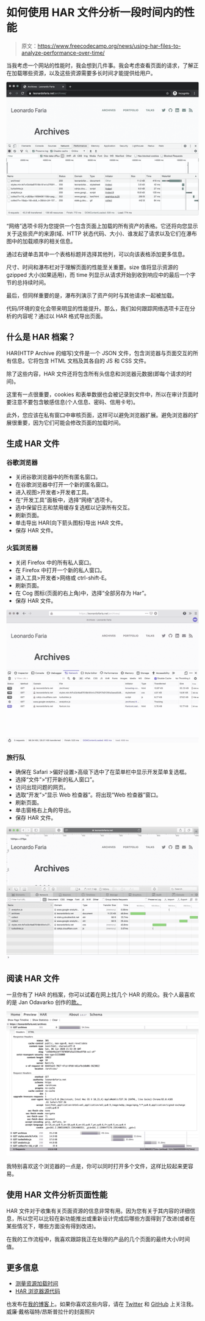 # 如何使用 HAR 文件分析一段时间内的性能

> 原文：<https://www.freecodecamp.org/news/using-har-files-to-analyze-performance-over-time/>

当我考虑一个网站的性能时，我会想到几件事。我会考虑查看页面的请求，了解正在加载哪些资源，以及这些资源需要多长时间才能提供给用户。

![Chrome Network tab](img/f19e7551a5a25e908fefb407eb835672.png)

“网络”选项卡将为您提供一个包含页面上加载的所有资产的表格。它还将向您显示关于这些资产的来源(域、HTTP 状态代码、大小)、谁发起了请求以及它们在瀑布图中的加载顺序的相关信息。

通过右键单击其中一个表格标题并选择其他列，可以向该表格添加更多信息。

尺寸、时间和瀑布栏对于理解页面的性能至关重要。size 值将显示资源的 gzipped 大小(如果适用)，而 time 列显示从请求开始到收到响应中的最后一个字节的总持续时间。

最后，但同样重要的是，瀑布列演示了资产何时与其他请求一起被加载。

代码/环境的变化会带来明显的性能提升。那么，我们如何跟踪网络选项卡正在分析的内容呢？通过以 HAR 格式导出页面。

## 什么是 HAR 档案？

HAR(HTTP Archive 的缩写)文件是一个 JSON 文件，包含浏览器与页面交互的所有信息。它将包含 HTML 文档及其各自的 JS 和 CSS 文件。

除了这些内容，HAR 文件还将包含所有头信息和浏览器元数据(即每个请求的时间)。

这里有一点很重要，cookies 和表单数据也会被记录到文件中，所以在审计页面时要注意不要包含敏感信息(个人信息、密码、信用卡号)。

此外，您应该在私有窗口中审核页面，这样可以避免浏览器扩展。避免浏览器的扩展很重要，因为它们可能会修改页面的加载时间。

## 生成 HAR 文件

### 谷歌浏览器

*   关闭谷歌浏览器中的所有匿名窗口。
*   在谷歌浏览器中打开一个新的匿名窗口。
*   进入视图>开发者>开发者工具。
*   在“开发工具”面板中，选择“网络”选项卡。
*   选中保留日志和禁用缓存复选框以记录所有交互。
*   刷新页面。
*   单击导出 HAR(向下箭头图标)导出 HAR 文件。
*   保存 HAR 文件。

### 火狐浏览器

*   关闭 Firefox 中的所有私人窗口。
*   在 Firefox 中打开一个新的私人窗口。
*   进入工具>开发者>网络或 ctrl-shift-E。
*   刷新页面。
*   在 Cog 图标(页面的右上角)中，选择“全部另存为 Har”。
*   保存 HAR 文件。

![Firefox Network tab](img/023fa595119f380df83582f513a0d411.png)

### 旅行队

*   确保在 Safari >偏好设置>高级下选中了在菜单栏中显示开发菜单复选框。
*   选择“文件”>“打开新的私人窗口”。
*   访问出现问题的网页。
*   选取“开发”>“显示 Web 检查器”。将出现“Web 检查器”窗口。
*   刷新页面。
*   单击窗格右上角的导出。
*   保存 HAR 文件。

![Safari Network tab](img/a896b8a4dd26c2d31f98c8a832113017.png)

## 阅读 HAR 文件

一旦你有了 HAR 的档案，你可以试着在网上找几个 HAR 的观众。我个人最喜欢的是 Jan Odavarko 创作的[款。](http://www.softwareishard.com/har/viewer/)

![HAR Viewer](img/29b93afa4ef47f36a3db7b39a8fa30ea.png)

我特别喜欢这个浏览器的一点是，你可以同时打开多个文件，这样比较起来更容易。

## 使用 HAR 文件分析页面性能

HAR 文件对于收集有关页面资源的信息非常有用。因为您有关于其内容的详细信息，所以您可以比较在新功能推出或重新设计完成后哪些方面得到了改进(或者在某些情况下，哪些方面没有得到改进)。

在我的工作流程中，我喜欢跟踪我正在处理的产品的几个页面的最终大小/时间值。

## 更多信息

*   [测量资源加载时间](https://developers.google.com/web/tools/chrome-devtools/network/resource-loading#view-network-timing-details-for-a-specific-resource)
*   [HAR 浏览器源代码](https://github.com/janodvarko/harviewer)

也发布在[我的博客](https://bit.ly/2zbBPud)上。如果你喜欢这些内容，请在 [Twitter](https://twitter.com/leozera) 和 [GitHub](https://github.com/leonardofaria) 上关注我。威廉·戴格瑙特/昂斯普拉什的封面照片